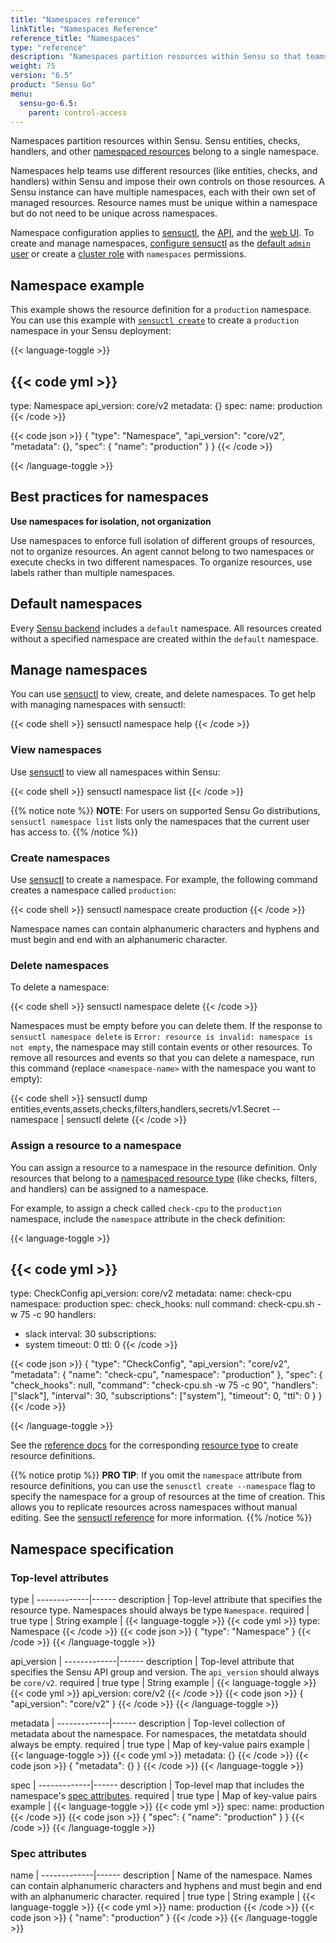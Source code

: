 ```yaml
---
title: "Namespaces reference"
linkTitle: "Namespaces Reference"
reference_title: "Namespaces"
type: "reference"
description: "Namespaces partition resources within Sensu so that teams and projects can use Sensu's role-based access control (RBAC) to share a Sensu instance. Use namespaces with RBAC to authorize user access to Sensu resources. Read the reference doc to learn about namespaces."
weight: 75
version: "6.5"
product: "Sensu Go"
menu:
  sensu-go-6.5:
    parent: control-access
---
```


Namespaces partition resources within Sensu.
Sensu entities, checks, handlers, and other [namespaced resources][5] belong to a single namespace.

Namespaces help teams use different resources (like entities, checks, and handlers) within Sensu and impose their own controls on those resources.
A Sensu instance can have multiple namespaces, each with their own set of managed resources.
Resource names must be unique within a namespace but do not need to be unique across namespaces.

Namespace configuration applies to [sensuctl][2], the [API][6], and the [web UI][3].
To create and manage namespaces, [configure sensuctl][9] as the [default `admin` user][7] or create a [cluster role][8] with `namespaces` permissions.

## Namespace example

This example shows the resource definition for a `production` namespace.
You can use this example with [`sensuctl create`][10] to create a `production` namespace in your Sensu deployment:

{{< language-toggle >}}

{{< code yml >}}
---
type: Namespace
api_version: core/v2
metadata: {}
spec:
  name: production
{{< /code >}}

{{< code json >}}
{
  "type": "Namespace",
  "api_version": "core/v2",
  "metadata": {},
  "spec": {
    "name": "production"
  }
}
{{< /code >}}

{{< /language-toggle >}}

## Best practices for namespaces

**Use namespaces for isolation, not organization**

Use namespaces to enforce full isolation of different groups of resources, not to organize resources.
An agent cannot belong to two namespaces or execute checks in two different namespaces.
To organize resources, use labels rather than multiple namespaces.

## Default namespaces

Every [Sensu backend][1] includes a `default` namespace.
All resources created without a specified namespace are created within the `default` namespace.

## Manage namespaces

You can use [sensuctl][2] to view, create, and delete namespaces.
To get help with managing namespaces with sensuctl:

{{< code shell >}}
sensuctl namespace help
{{< /code >}}

### View namespaces

Use [sensuctl][2] to view all namespaces within Sensu:

{{< code shell >}}
sensuctl namespace list
{{< /code >}}

{{% notice note %}}
**NOTE**: For users on supported Sensu Go distributions, `sensuctl namespace list` lists only the namespaces that the current user has access to.
{{% /notice %}}

### Create namespaces

Use [sensuctl][2] to create a namespace.
For example, the following command creates a namespace called `production`:

{{< code shell >}}
sensuctl namespace create production
{{< /code >}}

Namespace names can contain alphanumeric characters and hyphens and must begin and end with an alphanumeric character.

### Delete namespaces

To delete a namespace:

{{< code shell >}}
sensuctl namespace delete <namespace-name>
{{< /code >}}

Namespaces must be empty before you can delete them.
If the response to `sensuctl namespace delete` is `Error: resource is invalid: namespace is not empty`, the namespace may still contain events or other resources.
To remove all resources and events so that you can delete a namespace, run this command (replace `<namespace-name>` with the namespace you want to empty):

{{< code shell >}}
sensuctl dump entities,events,assets,checks,filters,handlers,secrets/v1.Secret --namespace <namespace-name> | sensuctl delete
{{< /code >}}

### Assign a resource to a namespace

You can assign a resource to a namespace in the resource definition.
Only resources that belong to a [namespaced resource type][5] (like checks, filters, and handlers) can be assigned to a namespace.

For example, to assign a check called `check-cpu` to the `production` namespace, include the `namespace` attribute in the check definition:

{{< language-toggle >}}

{{< code yml >}}
---
type: CheckConfig
api_version: core/v2
metadata:
  name: check-cpu
  namespace: production
spec:
  check_hooks: null
  command: check-cpu.sh -w 75 -c 90
  handlers:
  - slack
  interval: 30
  subscriptions:
  - system
  timeout: 0
  ttl: 0
{{< /code >}}

{{< code json >}}
{
  "type": "CheckConfig",
  "api_version": "core/v2",
  "metadata": {
    "name": "check-cpu",
    "namespace": "production"
  },
  "spec": {
    "check_hooks": null,
    "command": "check-cpu.sh -w 75 -c 90",
    "handlers": ["slack"],
    "interval": 30,
    "subscriptions": ["system"],
    "timeout": 0,
    "ttl": 0
  }
}
{{< /code >}}

{{< /language-toggle >}}

See the [reference docs][4] for the corresponding [resource type][5] to create resource definitions.

{{% notice protip %}}
**PRO TIP**: If you omit the `namespace` attribute from resource definitions, you can use the `senusctl create --namespace` flag to specify the namespace for a group of resources at the time of creation.
This allows you to replicate resources across namespaces without manual editing.
See the [sensuctl reference](../../../sensuctl/create-manage-resources/#create-resources-across-namespaces) for more information.
{{% /notice %}}

## Namespace specification

### Top-level attributes

type         | 
-------------|------
description  | Top-level attribute that specifies the resource type. Namespaces should always be type `Namespace`.
required     | true
type         | String
example      | {{< language-toggle >}}
{{< code yml >}}
type: Namespace
{{< /code >}}
{{< code json >}}
{
  "type": "Namespace"
}
{{< /code >}}
{{< /language-toggle >}}

api_version  | 
-------------|------
description  | Top-level attribute that specifies the Sensu API group and version. The `api_version` should always be `core/v2`.
required     | true
type         | String
example      | {{< language-toggle >}}
{{< code yml >}}
api_version: core/v2
{{< /code >}}
{{< code json >}}
{
  "api_version": "core/v2"
}
{{< /code >}}
{{< /language-toggle >}}

metadata     | 
-------------|------
description  | Top-level collection of metadata about the namespace. For namespaces, the metatdata should always be empty.
required     | true
type         | Map of key-value pairs
example      | {{< language-toggle >}}
{{< code yml >}}
metadata: {}
{{< /code >}}
{{< code json >}}
{
  "metadata": {}
}
{{< /code >}}
{{< /language-toggle >}}

spec         | 
-------------|------
description  | Top-level map that includes the namespace's [spec attributes][11].
required     | true
type         | Map of key-value pairs
example      | {{< language-toggle >}}
{{< code yml >}}
spec:
  name: production
{{< /code >}}
{{< code json >}}
{
  "spec": {
    "name": "production"
  }
}
{{< /code >}}
{{< /language-toggle >}}

### Spec attributes

name         | 
-------------|------ 
description  | Name of the namespace. Names can contain alphanumeric characters and hyphens and must begin and end with an alphanumeric character.
required     | true
type         | String
example      | {{< language-toggle >}}
{{< code yml >}}
name: production
{{< /code >}}
{{< code json >}}
{
  "name": "production"
}
{{< /code >}}
{{< /language-toggle >}}


[1]: ../../../observability-pipeline/observe-schedule/backend/
[2]: ../../../sensuctl/
[3]: ../../../web-ui/
[4]: ../../../reference/
[5]: ../rbac/#namespaced-resource-types
[6]: ../../../api/
[7]: ../rbac/#default-users
[8]: ../rbac/#roles-and-cluster-roles
[9]: ../../deploy-sensu/install-sensu/#install-sensuctl
[10]: ../../../sensuctl/create-manage-resources/#create-resources
[11]: #spec-attributes
